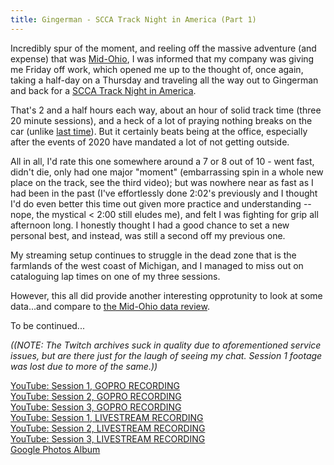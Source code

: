 ```yaml
---
title: Gingerman - SCCA Track Night in America (Part 1)
---
```


Incredibly spur of the moment, and reeling off the massive adventure (and expense) that was [Mid-Ohio](/posts/2020/06/mid-ohio/), I was informed that my company was giving me Friday off work, which opened me up to the thought of, once again, taking a half-day on a Thursday and traveling all the way out to Gingerman and back for a [SCCA Track Night in America](https://www.tracknightinamerica.com/).

That's 2 and a half hours each way, about an hour of solid track time (three 20 minute sessions), and a heck of a lot of praying nothing breaks on the car (unlike [last time](/posts/2019/08/gingerman/)). But it certainly beats being at the office, especially after the events of 2020 have mandated a lot of not getting outside.

All in all, I'd rate this one somewhere around a 7 or 8 out of 10 - went fast, didn't die, only had one major "moment" (embarrassing spin in a whole new place on the track, see the third video); but was nowhere near as fast as I had been in the past (I've effortlessly done 2:02's previously and I thought I'd do even better this time out given more practice and understanding -- nope, the mystical < 2:00 still eludes me), and felt I was fighting for grip all afternoon long. I honestly thought I had a good chance to set a new personal best, and instead, was still a second off my previous one.

My streaming setup continues to struggle in the dead zone that is the farmlands of the west coast of Michigan, and I managed to miss out on cataloguing lap times on one of my three sessions.

However, this all did provide another interesting opprotunity to look at some data...and compare to [the Mid-Ohio data review](/posts/2020/06/lets-talk-data). 

To be continued...

_((NOTE: The Twitch archives suck in quality due to aforementioned service issues, but are there just for the laugh of seeing my chat. Session 1 footage was lost due to more of the same.))_

<a href="https://www.youtube.com/watch?v=bTzAoiW7720" class="fas fa-sd-card fab-override fab-post-override"></a><a href="https://www.youtube.com/watch?v=bTzAoiW7720"> YouTube: Session 1, GOPRO RECORDING</a>  
<a href="https://www.youtube.com/watch?v=G9WK2mmQJFI" class="fas fa-sd-card fab-override fab-post-override"></a><a href="https://www.youtube.com/watch?v=G9WK2mmQJFI"> YouTube: Session 2, GOPRO RECORDING</a>  
<a href="https://www.youtube.com/watch?v=lHY6nNDQYwk" class="fas fa-sd-card fab-override fab-post-override"></a><a href="https://www.youtube.com/watch?v=lHY6nNDQYwk"> YouTube: Session 3, GOPRO RECORDING</a>  
<a href="https://www.youtube.com/watch?v=EzrGPx-v1V8" class="fab fa-youtube fab-override fab-post-override"></a><a href="https://www.youtube.com/watch?v=EzrGPx-v1V8"> YouTube: Session 1, LIVESTREAM RECORDING</a>  
<a href="https://www.youtube.com/watch?v=yfXU9z6sXgA" class="fab fa-youtube fab-override fab-post-override"></a><a href="https://www.youtube.com/watch?v=yfXU9z6sXgA"> YouTube: Session 2, LIVESTREAM RECORDING</a>  
<a href="https://www.youtube.com/watch?v=pWd_RnTW-JE" class="fab fa-youtube fab-override fab-post-override"></a><a href="https://www.youtube.com/watch?v=pWd_RnTW-JE"> YouTube: Session 3, LIVESTREAM RECORDING</a>  
<a href="https://photos.google.com/share/AF1QipMQZKHNbVwq_GJq47BxZX2BZMIpbmLBEN2sLz-Q6zjzgEMi4uFYobPuBCXiE470oA?key=aHBtUWUyY3pfejlLVjQ3cXdxYk1zV2RkQWFPSVl3" class="far fa-image fab-override fab-post-override"></a><a href="https://photos.google.com/share/AF1QipMQZKHNbVwq_GJq47BxZX2BZMIpbmLBEN2sLz-Q6zjzgEMi4uFYobPuBCXiE470oA?key=aHBtUWUyY3pfejlLVjQ3cXdxYk1zV2RkQWFPSVl3"> Google Photos Album</a>
